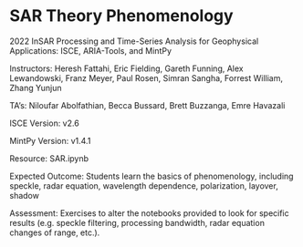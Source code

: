 # SAR Theory Phenomenology
2022 InSAR Processing and Time-Series Analysis for Geophysical Applications: ISCE, ARIA-Tools, and MintPy

Instructors: Heresh Fattahi, Eric Fielding, Gareth Funning, Alex Lewandowski, Franz Meyer, Paul Rosen, Simran Sangha, Forrest William, Zhang Yunjun

TA’s: Niloufar Abolfathian, Becca Bussard, Brett Buzzanga, Emre Havazali

ISCE Version: v2.6

MintPy Version: v1.4.1

Resource: SAR.ipynb 

Expected Outcome: Students learn the basics of phenomenology, including speckle, radar equation, wavelength dependence, polarization, layover, shadow 

Assessment: Exercises to alter the notebooks provided to look for specific results (e.g. speckle filtering, processing bandwidth, radar equation changes of range, etc.).

